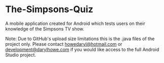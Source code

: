# The-Simpsons-Quiz
A mobile application created for Android which tests users on their knowledge of the Simpsons TV show.

Note: 
Due to GitHub's upload size limitations this is the .java files of the project only. Please contact howedaryl@hotmail.com or development@darylhowe.com if you would like access to the full Android Studio project. 
